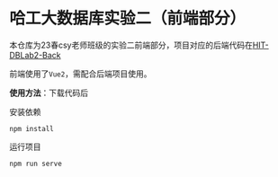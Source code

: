# 哈工大数据库实验二（前端部分）

本仓库为23春csy老师班级的实验二前端部分，项目对应的后端代码在[HIT-DBLab2-Back](https://github.com/yuanxiaoye1031/HIT-DBLab2-Back)

前端使用了`Vue2`，需配合后端项目使用。

**使用方法**：下载代码后

安装依赖

```shell
npm install
```

运行项目

```shell
npm run serve
```



